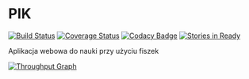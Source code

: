 # PIK

[![Build Status](https://travis-ci.org/LuXuryPro/pik-fiszki.svg?branch=master)](https://travis-ci.org/LuXuryPro/pik-fiszki)
[![Coverage Status](https://coveralls.io/repos/github/LuXuryPro/pik-fiszki/badge.svg?branch=master)](https://coveralls.io/github/LuXuryPro/pik-fiszki?branch=master)
[![Codacy Badge](https://api.codacy.com/project/badge/grade/2802a5f0d9d34145a2d036d1557f402f)](https://www.codacy.com/app/radek1236987/pik-fiszki)
[![Stories in Ready](https://badge.waffle.io/LuXuryPro/pik-fiszki.svg?label=ready&title=Ready)](http://waffle.io/LuXuryPro/pik-fiszki)

Aplikacja webowa do nauki przy użyciu fiszek

[![Throughput Graph](https://graphs.waffle.io/LuXuryPro/pik-fiszki/throughput.svg)](https://waffle.io/LuXuryPro/pik-fiszki/metrics)
